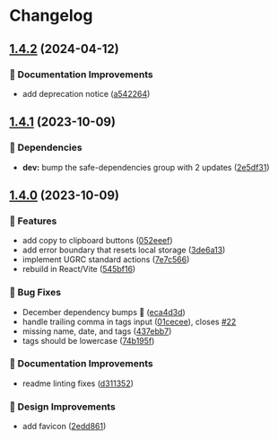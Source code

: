# Changelog

## [1.4.2](https://github.com/agrc/templater/compare/v1.4.1...v1.4.2) (2024-04-12)


### 📖 Documentation Improvements

* add deprecation notice ([a542264](https://github.com/agrc/templater/commit/a542264a5a2993e999b98299c9a3014cb54a435a))

## [1.4.1](https://github.com/agrc/templater/compare/v1.4.0...v1.4.1) (2023-10-09)


### 🌲 Dependencies

* **dev:** bump the safe-dependencies group with 2 updates ([2e5df31](https://github.com/agrc/templater/commit/2e5df318bd1f48bd61c74ab7410a08993171f1a4))

## [1.4.0](https://github.com/agrc/templater/compare/v1.3.0...v1.4.0) (2023-10-09)


### 🚀 Features

* add copy to clipboard buttons ([052eeef](https://github.com/agrc/templater/commit/052eeef0dac19916b8b1d1fa66bcca37c6b02b7a))
* add error boundary that resets local storage ([3de6a13](https://github.com/agrc/templater/commit/3de6a13f58b0dd3f8e3b2439bfd41570add87c42))
* implement UGRC standard actions ([7e7c566](https://github.com/agrc/templater/commit/7e7c5662e2cf3f1f26165b14ad3322c4c1fdf225))
* rebuild in React/Vite ([545bf16](https://github.com/agrc/templater/commit/545bf1699c651d300ddb2216db08166d78d7adb2))


### 🐛 Bug Fixes

* December dependency bumps 🌲 ([eca4d3d](https://github.com/agrc/templater/commit/eca4d3d41628303a84526525a0c6ec0d57a285c5))
* handle trailing comma in tags input ([01cecee](https://github.com/agrc/templater/commit/01cecee8073530fb6ec7a077c39f3d50ebb754be)), closes [#22](https://github.com/agrc/templater/issues/22)
* missing name, date, and tags ([437ebb7](https://github.com/agrc/templater/commit/437ebb74d8736f621db11a538208a54925b6fe40))
* tags should be lowercase ([74b195f](https://github.com/agrc/templater/commit/74b195f8586b7cd448fd8393bf4fd94ab7dbc0e5))


### 📖 Documentation Improvements

* readme linting fixes ([d311352](https://github.com/agrc/templater/commit/d311352fdf0003e0d57483c79fdf0f53399b5f67))


### 🎨 Design Improvements

* add favicon ([2edd861](https://github.com/agrc/templater/commit/2edd861a105c57c0d6fdd92cda840091379298f5))
